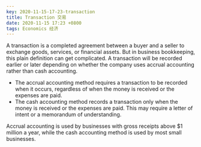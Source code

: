 ```yaml
---
key: 2020-11-15-17-23-transaction
title: Transaction 交易
date: 2020-11-15 17:23 +0800
tags: Economics 经济
---
```


A transaction is a completed agreement between a buyer and a seller to exchange goods, services, or financial assets. But in business bookkeeping, this plain definition can get complicated. A transaction will be recorded earlier or later depending on whether the company uses accrual accounting rather than cash accounting.

- The accrual accounting method requires a transaction to be recorded when it occurs, regardless of when the money is received or the expenses are paid.
- The cash accounting method records a transaction only when the money is received or the expenses are paid. This may require a letter of intent or a memorandum of understanding.

Accrual accounting is used by businesses with gross receipts above $1 million a year, while the cash accounting method is used by most small businesses.

<!--more-->
